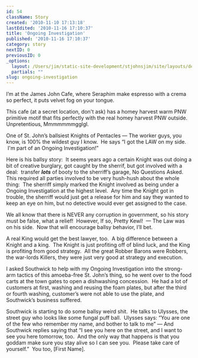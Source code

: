 ```yaml
---
id: 54
className: Story
created: '2010-11-10 17:13:18'
lastEdited: '2010-11-16 17:10:37'
title: 'Ongoing Investigation'
published: '2010-11-16 17:10:37'
category: story
nextID: 0
previousID: 0
_options:
  layout: /Users/jim/static-site-development/stjohnsjim/site/layouts/default.static.ttml
  partials: ""
slug: ongoing-investigation
---
```

<p>I&rsquo;m at the James John Cafe, where Seraphim make espresso with a crema so perfect, it puts velvet fog on your tongue.</p>
<p >This cafe (at a secret location, don't ask) has a homey harvest warm PNW primitive motif that fits perfectly with the real homey harvest PNW outside.&nbsp; Unpretentious, Mmmmmmmgglgl.</p>

<p >One of St. John&rsquo;s ballsiest Knights of Pentacles &mdash; The worker guys, you know, is 100% the wildest guy I know.&nbsp; He says &ldquo;I got the LAW on my side. &nbsp;I'm part of an Ongoing Investigation!&rdquo;</p>

<p >Here is his ballsy story:&nbsp; It seems years ago a certain Knight was out doing a bit of creative burglary, got caught by the sherrif, but got involved with a deal: &nbsp;transfer <strong><em>lots</em></strong> of booty to the sherriff&rsquo;s garage, No Questions Asked.&nbsp; This required all parties involved to be very hush-hush about the whole thing:&nbsp; The sherriff simply marked the Knight involved as being under a Ongoing Investigation at the highest level.&nbsp; Any time the Knight got in trouble, the sherriff would just get a release for him and say they wanted to keep an eye on him, but no detective would ever get assigned to the case.</p>

<p >We all know that there is NEVER any corruption in government, so his story must be false, what a relief! &nbsp;However, If so, Pretty Kewl! &nbsp;&mdash; The Law was on his side.&nbsp; Now that will encourage ballsy behavior, I&rsquo;ll bet.</p>

<p >A real King would get the best lawyer, too.&nbsp; A big difference between a Knight and a king.&nbsp; The Knight is just profiting off of blind luck, and the King is profiting from good strategy.&nbsp; All the great Robber Barons were Robbers, the war-lords Killers, they were just very good at strategy and execution.</p>

<p >I asked Southwick to help with my Ongoing Investigation into the strong-arm tactics of this amoeba-free St. John&rsquo;s thing, so he went over to the food carts at the town gates to open a dishwashing concession.&nbsp; He had a lot of customers at first, washing and reusing the foam plates, but after the third or fourth washing, customer&rsquo;s were not able to use the plate, and Southwick&rsquo;s business suffered.</p>

<p >Southwick is starting to do some ballsy weird shit.&nbsp; He talks to Ulysses, the street guy who looks like some fungal puff ball. &nbsp;Ulysses says: &ldquo;You are one of the few who remember my name, and bother to talk to me&rdquo; &mdash; And Southwick replies saying that &ldquo;I see you here on the street, and I want to see you here tomorrow, too.&nbsp; And the only way that happens is that you goddam make sure you stay alive so I can see you.&nbsp; Please take care of yourself.&rdquo; &nbsp;You too, [First Name].</p>